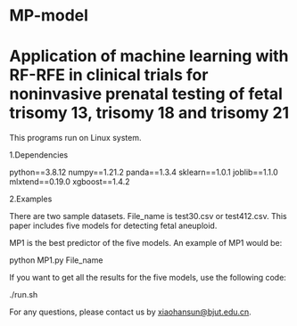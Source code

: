 # MP-model

# Application of machine learning with RF-RFE in clinical trials for noninvasive prenatal testing of fetal trisomy 13, trisomy 18 and trisomy 21

This programs run on Linux system.

1.Dependencies

  python==3.8.12
  numpy==1.21.2
  panda==1.3.4
  sklearn==1.0.1
  joblib==1.1.0
  mlxtend==0.19.0
  xgboost==1.4.2

2.Examples

There are two sample datasets. File_name is test30.csv or test412.csv. This paper includes five models for detecting fetal aneuploid.

MP1 is the best predictor of the five models. An example of MP1 would be:

python MP1.py File_name

If you want to get all the results for the five models, use the following code:

./run.sh


For any questions, please contact us by xiaohansun@bjut.edu.cn.
